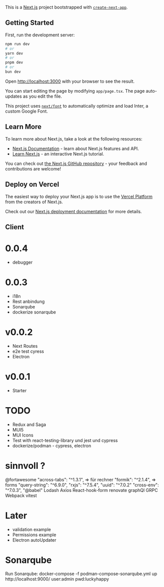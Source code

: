 This is a [Next.js](https://nextjs.org/) project bootstrapped with [`create-next-app`](https://github.com/vercel/next.js/tree/canary/packages/create-next-app).

## Getting Started

First, run the development server:

```bash
npm run dev
# or
yarn dev
# or
pnpm dev
# or
bun dev
```

Open [http://localhost:3000](http://localhost:3000) with your browser to see the result.

You can start editing the page by modifying `app/page.tsx`. The page auto-updates as you edit the file.

This project uses [`next/font`](https://nextjs.org/docs/basic-features/font-optimization) to automatically optimize and load Inter, a custom Google Font.

## Learn More

To learn more about Next.js, take a look at the following resources:

- [Next.js Documentation](https://nextjs.org/docs) - learn about Next.js features and API.
- [Learn Next.js](https://nextjs.org/learn) - an interactive Next.js tutorial.

You can check out [the Next.js GitHub repository](https://github.com/vercel/next.js/) - your feedback and contributions are welcome!

## Deploy on Vercel

The easiest way to deploy your Next.js app is to use the [Vercel Platform](https://vercel.com/new?utm_medium=default-template&filter=next.js&utm_source=create-next-app&utm_campaign=create-next-app-readme) from the creators of Next.js.

Check out our [Next.js deployment documentation](https://nextjs.org/docs/deployment) for more details.

## Client

# 0.0.4

- debugger

# 0.0.3

- i18n
- Rest anbindung
- Sonarqube
- dockerize sonarqube

# v0.0.2

- Next Routes
- e2e test cyress
- Electron

# v0.0.1

- Starter

# TODO

- Redux and Saga
- MUI5
- MUI Icons
- Test with react-testing-library und jest und cypress
- dockerize/podman - cypress, electron

# sinnvoll ?

@fortawesome
"across-tabs": "^1.3.1", => für rechner
"formik": "^2.1.4", => forms
"query-string": "^6.9.0",
"rxjs": "^7.5.4",
"uuid": "^7.0.2"
"cross-env": "^7.0.3",
"@babel"
Lodash
Axios
React-hook-form
renovate
graphQl
GRPC
Webpack
vitest

# Later

- validation example
- Permissions example
- Electron autoUpdater

# Sonarqube

Run Sonarqube:
docker-compose -f podman-compose-sonarqube.yml up
http://localhost:9000/
user:admin
pwd:luckyhappy
